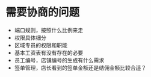 # 需要协商的问题
* 端口规则，按照什么比例来走
* 权限具体细分 
* 区域专员的权限和职能
* 基本工资表有没有存在的必要
* 员工编号，店铺编号的生成有什么需求
* 签单管理，店长看到的签单金额还是结佣金额比较合适？
